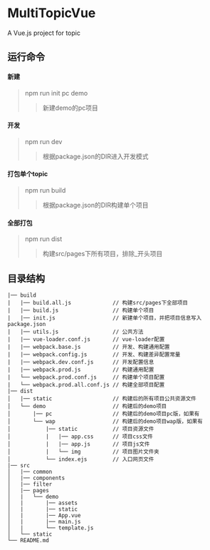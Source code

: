 # MultiTopicVue
A Vue.js project for topic

## 运行命令
#### 新建
> npm run init pc demo
>> 新建demo的pc项目
#### 开发
> npm run dev
>> 根据package.json的DIR进入开发模式

#### 打包单个topic
> npm run build
>> 根据package.json的DIR构建单个项目

#### 全部打包
> npm run dist
>> 构建src/pages下所有项目，排除_开头项目

## 目录结构

    |── build
    |   |── build.all.js             // 构建src/pages下全部项目
    |   |── build.js                 // 构建单个项目
    |   |── init.js                  // 新建单个项目，并把项目信息写入package.json
    |   |── utils.js                 // 公共方法
    |   |── vue-loader.conf.js       // vue-loader配置
    |   |── webpack.base.js          // 开发、构建通用配置
    |   |── webpack.config.js        // 开发、构建差异配置常量
    |   |── webpack.dev.conf.js      // 开发配置信息
    |   |── webpack.prod.js          // 构建通用配置
    |   └── webpack.prod.conf.js     // 构建单个项目配置
    |   └── webpack.prod.all.conf.js // 构建全部项目配置
    |── dist
    │   |── static                   // 构建后的所有项目公共资源文件
    │   └── demo                     // 构建后的demo项目
    │       |── pc                   // 构建后的demo项目pc版，如果有
    │       └── wap                  // 构建后的demo项目wap版，如果有
    │           |── static           // 项目资源文件
    │           |   |── app.css      // 项目css文件
    │           |   |── app.js       // 项目js文件
    │           |   └── img          // 项目图片文件夹
    │           └── index.ejs        // 入口网页文件
    |── src
    │   |── common
    │   |── components
    │   |── filter
    │   |── pages
    │   |   └── demo
    │   |       |── assets
    │   |       |── static
    │   |       |── App.vue
    │   |       |── main.js
    │   |       └── template.js
    │   └── static
    └── README.md